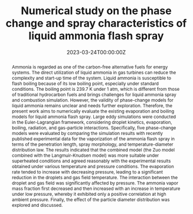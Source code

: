 ---
title: "Numerical study on the phase change and spray characteristics of liquid ammonia flash spray"
authors:
- admin
- Jiangkuan Xing
- Ryoichi Kurose
#author_notes:
#- "Equal contribution"
#- "Equal contribution"
date: "2023-03-24T00:00:00Z"
doi: "10.1016/j.fuel.2023.128229"

# Schedule page publish date (NOT publication's date).
publishDate: "2023-03-24T00:00:00Z"

# Publication type.
# Accepts a single type but formatted as a YAML list (for Hugo requirements).
# Enter a publication type from the CSL standard.
publication_types: ["article-journal"]

# Publication name and optional abbreviated publication name.
publication: "*FUEL*"
publication_short: ""

abstract: Ammonia is regarded as one of the carbon-free alternative fuels for energy systems. The direct utilization of liquid ammonia in gas turbines can reduce the complexity and start-up time of the system. Liquid ammonia is susceptible to flash boiling because of its low boiling point, especially under standard conditions. The boiling point is 239.7 K under 1 atm, which is different from those of traditional hydrocarbon fuels and brings challenges for liquid ammonia spray and combustion simulation. However, the validity of phase-change models for liquid ammonia remains unclear and needs further exploration. Therefore, the present work aims to numerically evaluate the existing evaporation and boiling models for liquid ammonia flash spray. Large eddy simulations were conducted in the Euler-Lagrangian framework, considering droplet kinetics, evaporation, boiling, radiation, and gas-particle interactions. Specifically, five phase-change models were evaluated by comparing the simulation results with recently published experimental data for the vaporization of the ammonia flash spray in terms of the penetration length, spray morphology, and temperature-diameter distribution law. The results indicated that the combined model (the Zuo model combined with the Langmuir-Knudsen model) was more suitable under superheated conditions and agreed reasonably with the experimental results obtained under various temperature and pressure conditions. The evaporation rate tended to increase with decreasing pressure, leading to a significant reduction in the droplets and gas field temperature. The interaction between the droplet and gas field was significantly affected by pressure. The ammonia vapor mass fraction first decreased and then increased with an increase in temperature under low pressure, whereby it exhibited only a positive correlation at high ambient pressure. Finally, the effect of the particle diameter distribution was explored and discussed. 

# Summary. An optional shortened abstract.
#summary: Lorem ipsum dolor sit amet, consectetur adipiscing elit. Duis posuere tellus ac convallis placerat. Proin tincidunt magna sed ex sollicitudin condimentum.

tags:
- Source Themes
featured: false

# links:
# - name: ""
#   url: ""
url_pdf: 'https://www.sciencedirect.com/science/article/abs/pii/S0016236123008426'
#url_code: 'https://github.com/wowchemy/wowchemy-hugo-themes'
#url_dataset: ''
#url_poster: ''
#url_project: ''
#url_slides: ''
#url_source: ''
#url_video: ''

# Featured image
# To use, add an image named `featured.jpg/png` to your page's folder. 
image:
  caption: 'Morphological features of superheated ammonia spray'
  focal_point: ""
  preview_only: false

# Associated Projects (optional).
#   Associate this publication with one or more of your projects.
#   Simply enter your project's folder or file name without extension.
#   E.g. `internal-project` references `content/project/internal-project/index.md`.
#   Otherwise, set `projects: []`.
#projects: []

# Slides (optional).
#   Associate this publication with Markdown slides.
#   Simply enter your slide deck's filename without extension.
#   E.g. `slides: "example"` references `content/slides/example/index.md`.
#   Otherwise, set `slides: ""`.
#slides: example
---